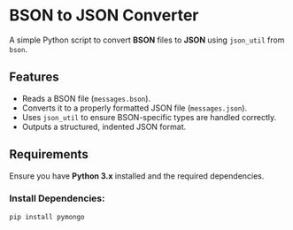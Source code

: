 # BSON to JSON Converter

A simple Python script to convert **BSON** files to **JSON** using `json_util` from `bson`.  

## Features
- Reads a BSON file (`messages.bson`).
- Converts it to a properly formatted JSON file (`messages.json`).
- Uses `json_util` to ensure BSON-specific types are handled correctly.
- Outputs a structured, indented JSON format.

## Requirements
Ensure you have **Python 3.x** installed and the required dependencies.

### Install Dependencies:
```sh
pip install pymongo
